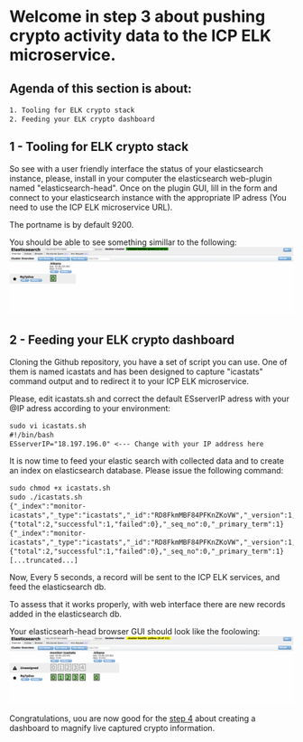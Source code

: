 # Welcome in step 3 about pushing crypto activity data to the ICP ELK microservice.
    
## Agenda of this section is about:
    1. Tooling for ELK crypto stack
    2. Feeding your ELK crypto dashboard

## 1 - Tooling for ELK crypto stack

So see with a user friendly interface the status of your elasticsearch instance, please, install in your computer the elasticsearch web-plugin named "elasticsearch-head". Once on the plugin GUI, lill in the form and connect to your elasticsearch instance with the appropriate IP adress (You need to use the ICP ELK microservice URL). 

The portname is by default 9200.

You should be able to see something simillar to the following:
![alt text](https://github.com/guikarai/ELK-CPACF/blob/master/images/Capture%20d%E2%80%99e%CC%81cran%202018-06-20%20a%CC%80%20170639%20(2).png)


## 2 - Feeding your ELK crypto dashboard
Cloning the Github repository, you have a set of script you can use. One of them is named icastats and has been designed to capture "icastats" command output and to redirect it to your ICP ELK microservice.

Please, edit icastats.sh and correct the default ESserverIP adress with your @IP adress according to your environment:
```
sudo vi icastats.sh
#!/bin/bash
ESserverIP="18.197.196.0" <--- Change with your IP address here
```

It is now time to feed your elastic search with collected data and to create an index on elasticsearch database. Please issue the following command:
```
sudo chmod +x icastats.sh
sudo ./icastats.sh
{"_index":"monitor-icastats","_type":"icastats","_id":"RD8FkmMBF84PFKnZKoVW","_version":1,"result":"created","_shards":{"total":2,"successful":1,"failed":0},"_seq_no":0,"_primary_term":1}
{"_index":"monitor-icastats","_type":"icastats","_id":"RD8FkmMBF84PFKnZKoVW","_version":1,"result":"created","_shards":{"total":2,"successful":1,"failed":0},"_seq_no":0,"_primary_term":1}
[...truncated...]
```

Now, Every 5 seconds, a record will be sent to the ICP ELK services, and feed the elasticsearch db. 

To assess that it works properly, with web interface there are new records added in the elasticsearch db.

Your elasticsearh-head browser GUI should look like the foolowing:
![alt text](https://github.com/guikarai/ELK-CPACF/blob/master/images/Capture%20d%E2%80%99%C3%A9cran%202018-05-24%20%C3%A0%20140351%20(2).png)

Congratulations, uou are now good for the [step 4](https://github.com/IBM/protect-data-on-linuxone-with-pervasive-encryption/edit/master/part4.md) about creating a dashboard to magnify live captured crypto information.
